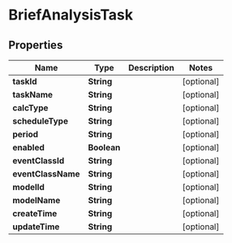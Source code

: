 

# BriefAnalysisTask


## Properties

| Name | Type | Description | Notes |
|------------ | ------------- | ------------- | -------------|
|**taskId** | **String** |  |  [optional] |
|**taskName** | **String** |  |  [optional] |
|**calcType** | **String** |  |  [optional] |
|**scheduleType** | **String** |  |  [optional] |
|**period** | **String** |  |  [optional] |
|**enabled** | **Boolean** |  |  [optional] |
|**eventClassId** | **String** |  |  [optional] |
|**eventClassName** | **String** |  |  [optional] |
|**modelId** | **String** |  |  [optional] |
|**modelName** | **String** |  |  [optional] |
|**createTime** | **String** |  |  [optional] |
|**updateTime** | **String** |  |  [optional] |



